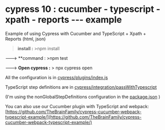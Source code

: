 # cypress 10 : cucumber - typescript - xpath - reports --- example
Example of using Cypress with Cucumber and TypeScript + Xpath + Reports (html, json)

> **install :** >npm install

---> **command : >npm test

---> **Open cypress :** > npx cypress open

All the configuration is in [cypress/plugins/index.js](cypress/plugins/index.js)

TypeScript step definitions are in [cypress/integration/passWithTypescript](cypress/integration/passWithTypescript)

(I'm using the nonGlobalStepDefinitions configuration in the [package.json](package.json) )

You can also use our Cucumber plugin with TypeScript and webpack: [https://github.com/TheBrainFamily/cypress-cucumber-webpack-typescript-example/](https://github.com/TheBrainFamily/cypress-cucumber-webpack-typescript-example/)
